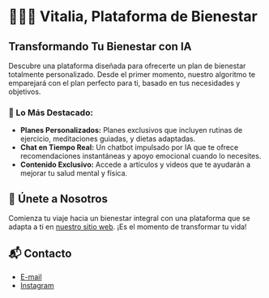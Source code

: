 # 🧘‍♀️🌻 Vitalia, Plataforma de Bienestar

## Transformando Tu Bienestar con IA

Descubre una plataforma diseñada para ofrecerte un plan de bienestar totalmente personalizado. Desde el primer momento, nuestro algoritmo te emparejará con el plan perfecto para ti, basado en tus necesidades y objetivos.

### 🌷 Lo Más Destacado:

- **Planes Personalizados:** Planes exclusivos que incluyen rutinas de ejercicio, meditaciones guiadas, y dietas adaptadas.
- **Chat en Tiempo Real:** Un chatbot impulsado por IA que te ofrece recomendaciones instantáneas y apoyo emocional cuando lo necesites.
- **Contenido Exclusivo:** Accede a artículos y videos que te ayudarán a mejorar tu salud mental y física.

## 👥 Únete a Nosotros

Comienza tu viaje hacia un bienestar integral con una plataforma que se adapta a ti en [nuestro sitio web](https://vitalia-selfcare.vercel.app/). ¡Es el momento de transformar tu vida!

## 📬 Contacto

- [E-mail](vitalia.selfcare@gmail.com)
- [Instagram](https://www.instagram.com/vitalia.selfcare/)

